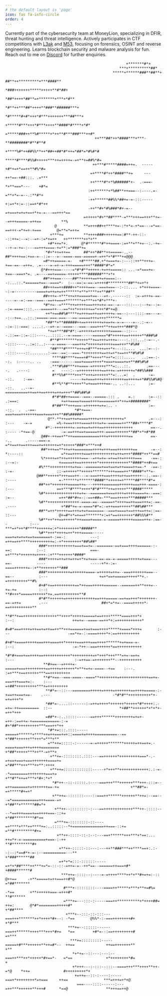 ```yaml
---
# the default layout is 'page'
icon: fas fa-info-circle
order: 4
---
```


Currently part of the cybersecurity team at MoneyLion, specializing in DFIR, threat hunting and threat intelligence. Actively participates in CTF competitions with [L3ak](https://ctftime.org/team/220336/) and [M53](https://ctftime.org/team/211971), focusing on forensics, OSINT and reverse engineering. Learns blockchain security and malware analysis for fun. Reach out to me on [Discord](https://discord.com/users/249479519331811330) for further enquiries.

                                                          +*******#*+                                                                                 
                                                       ***+**********##*                                                                              
                                                    *****+******###**##**+                                                                            
                                                   ##**++*********+***####**                                                                          
                                                 *###+++++++*****+++++**#*##+                                                                         
                                                *##*++++*##**=+*******+***+*#**                                                                       
                                               *#**++***##*++++**###**######***+                                                                      
                                              *#*****#+#*+++*#***+++++++***##***+                                                                     
                                             +*****#***+++*#***++++**####*#****+*#*                                                                   
                                            =*****###++**%#*****+*++**#***###***++#*                                                                  
                                            ++***##*++*####***+***-**########*#**#**#                                                                 
                                            +****%#*++##%%**++*##++##*#*++=*##*=*#%#*#                                                                
                                            *****#****#%%#+++++***++=++++=-=+**+=##%*#=                                                               
                                           ++***#*****####=++=.  -----+#*+=+*==++**#%*#=                                                              
                                          =+****#*++*####**+=     ---++*==-+##:::. .=***                                                              
                                          ++****#*+*%######*+-  .-===-*+**===*---    +#*=                                                             
                                         :++******+*%##**++===--:----.=-=**+*=-=--.:**#*+                                                             
                                         -++******##%%*##+=-=-:::-----+:=+*+:=-::==+*#*++                                                             
                                         -++**#+*#%###*#+-=--=+===+=+=+==+*+=-=---==+++*==                                                            
                                       =+++++*#+**##****-=***+++==+++**+=--=+++=====-=++==         **%                                                
                          @            **=+++##++****+=-:*+*=-+*==---=*==-==+++-=*+=+-+===       @=**=*=++=                                           
                        +***+=         **++++###++++++==:#**-++-::--::++=:--=:--=+-:=*+=++   ++*******++*+**                                          
                       +#*++=*+.      @*#******#*++====-:=+**+**+=--:.-+=---+-=-+=-:---==+++====-+=**:=*###*+=                                        
                      *#+*++=++==      ##*++*##**++=====-..--##*++++==:+==-=--::=---=--====-===-=====+-=++*+*#***+=@@@                                
                     =#*++=====-=-   +#*****##.+*+===+=-:---::++**+++=-+==-==--=++=. .=----=-=+-=-+++=====+++**####*#*=*                              
                    @*#+++===-----=*#*#**+++++-+=++=====:: ...-=*===+=-+==--===+*=. .=----==+=====-+++++****######***+*+                              
                     ##*++===-----##**+++++==++=+====:---:...::.*======+==--====*-  :---==:=-==-=++++#*********##**+=+*+                              
                     ##+++==++####++*++++===--===+===--:-::.... +*+++====--:-=----------====+=++=+=++******+**+****++**##**                           
                     ##+++=-+***++=++=====+==---=+-.------::  :=-=+++=-==-----=--=:-==--===--==++===+*******++***++*#*+***+-                          
                     *#*+=--=****++=++++===+++=+=-==--=---:::---:--+=--:=--:=-====::::.---=====++---==*++*++++++==*+++*#*+=@                          
                      ++*+==##%#****+=+++==++==+++++=-==--:---::::-==---=--:--+==...::.:=====-===-===---==-=====+++=+++******=                        
                      *##**+**######++==+++++++=+==+=-=-=----=--.:-=---:=-::-===: ....:.--=+-=--====---===--===+++**++==+++*###*@                     
                       *+=+***##*#*:-=+++++=+++++++=====--::----.::==-::=-:::----...::::.--=-====-----======*#*+++++==++++++**###%#                   
                        #**#********+++++**+==+++=+++=----:.:::...:-=--.--::::----..:=::..:---=-====---===++=*+++++=+++++===+++**#%##                 
                        *##***#*****+++=+#***+++=++*+---::....  ...:=--:--::::----::........:-==--==:--===-*++++++++==++=+*+==++**#%#%#               
                         ****##****+===+#**++++**++*=::::.....   ..:==-:--:.  :-----.. ..    -===-------===+====++++*+===+====+=+**##%#%#             
                        .***#%##***++====-=++++++***=:...::.       .==----.   .----:          =   ----:--=++++++++++==+++=-=++++++=*##%%###           
                         #**%%#****+++**+++=++++++**=:...=:  .      -=--::.    :-==-                -----+=+===+++=+++++++++==++++=+*##%%#%#@         
                         #**%**#**++++**=+===++++==-.. ..-:...      :=--::.   ..--=-                    ==========++==++==++++=++=+++**##%##%#        
                         #*#*##++====--===--=====-::: .    =.:      :=--::     .:===:                   +=++====+====++++=======++*++=+########*      
                         #*##***+++===-=++++++=+=:.. -              :=--::.  .  .-==-                 *#*+===-===+===+++++++===+===+++**##%#####*     
                       @**-**++==++=+====++++=++++++++++=*          .=---:       :---    -=-=           =%-+===++++====++++=+=-======++***##+****#*   
                      #*:-++++++++=-==+==+=+++==+++++++++++++        ==--.       :---- -*+==-@            -=-==+++==+=====+++-====++++++**##*+*+#*##  
                    @##+-++==+**++============+++=+++++++++==        ==--..      .-----===-=              =*+==++==+++===+=++++++=+*+++++*###*+***++# 
                    ##*+++==**++=++========++++=+++===+++++++==      -=--:       *:----::                 =*+==+++++===+++++++++++=++=+++*####*++**==#
                    %*++++=+*++=++++++===--=++=+=-=+==++=+++++===    -==-:        :--=:-                  +=====++==+++++++*+++++++++++++**####*++#+==
                   #%***++++++++++=+==--=======+==+==+=++====++==-*  -==-:         :-=-                   ::-=+++++**+++++*******+++====++**####*+**=-
                  @##**+++++*+++===++---=-===+++===++++=++==+++++--:.-==-:         :----                   =-******+*******####**+++++=+*****##****#*=
                   ##*++*+++++++=====++=---+++++=======++++++===+++-====-:          :---                   ==+***#****++++*#*#****++=+++++***####*****
                   %#*+++++++++++++++=+=--=======+===++++=++++====+=--===:          :=--                    =++*##*#+=-:-==+##=-***===+++++***#####***
                   %#**++++++++++++++-====-==--=====+*++++==++===+++=:-==-          .----                    +*##*+=-=-====*#*=:-=++===+++++**##%##***
                   ##**=++*+++++==+++=+=+=======--===+====+==+++==++=::==-          ::---                   @+=#*+*=+==+*******+:=+*==+++++++*##%%%#**
                   %#**++*++==+++++*++====+====-=-=====++++++=====++=-:==--          :---                    ***=+*++*#****++++++=:+*+++++++++*#####**
                   %#**+++*++++=++*+++=====-----===+=+=+=+==+=======+-:==-:           ---:                   =++==++****++++++++++=:-+*++++++++*##%##*
                   ###*++++++++++++===+==+=--=======-==+===++++======-:-==:           :--:                    ===-=+***+*++++++=++++-:+***++++++*####*
                   ###*++++=++=++=++=+*+=+===-==-==-=-=====+++++=+===---==-           ----                    -----+*+-:=-====++++++=-:+**+++++++**###
                   ###*++++++++++=++++++====-=+++++=++=--===+++++++===--==--           :---                       +=+*==+=====+++++**+.-=+++++++++**#%
                   #+#*+==+++++++++==*++===+++++======--======++**+++=--+=-+=          :--:                       **#+++*=====++++++*+=.==+++++++++**#
                   #*#**++++++=+++++++++++++==+++=====-==+==+++*+++++++-==-=++=        .---                        ##+*=*+=--====+++++*-==++++++++++**
                   **#**+==+++++++++++++++**++++*+++++=====+==++++*****====+++*+        :--:                          ++=+=--====-==++*+:=+++++++++++*
                    #=#*===++++=++==+=++==++**+++======+==+===++++*****+====*+++=       :---                          -==*+=-:-====++++*+:==++++++++++
                    #+#*+====+++++===+++====++*+++++===+++===++++******+=+===-=-         :--:                          -=-*++--===++++++*==+++++++++++
                    *#*#+===+==++++==++++++++++++*+++++++++=+*+++*+++***=+=-==+=         :---                           :-=++==-=+++++++**--++++++++++
                     **#+==--=++++=-=====+===+++++++++==++++=++++++*+**+=+=-====--+==    :---.                           :=+***+==++++++***==+++++++++
                     **#*+==--===-====--====**++++++++=+++++++++++++==+=-===+++===+=:-    :---                            =+##*+++++++++***+=+++++++++
                      **#*=--::---========+++++=++++=+++++++==++++=====-:-+==++===+==-    .---                            -*#*#**++++++++++*+-=+=+++*+
                      *##*=-....::------:-=++=++++*++++++*+++++*#*++++:.-=+=-++=========  ::--                              *+##**++++++*+*+*+-=++*+++
                      =##*+-:..:::::------==+++******++++++++=+=+-=++-:==++=-+============-:-=                              #+*##*+++++++++***===++*++
                       *#*+=:::.::::-----=====+******+****++=++===+=+::====+=++++==========--==                               +*##*++++++**+++*=***+**
                       =**++=:::::-:------=-=+++++*******+++++=++==+=.-====+===+++=++++========                                +*##*+++++***++**-=+**+
                        +**+=-::::::::.::::---==++++++*+++++++++===*-.-=+==+===+===+++++++====+=                                =*##***+++***++**:++++
                        +**++=:::::::::::::-----+*+++**+++++++++++++:.:-=--*========++++++++===+=                                +**#**++=+***+*#+:*+*
                         *#*++--::-:::::.:----===+++***++++++***+++-:::=--=++=======+=+++++++==-+=                                +**##*=-=+*****#+=+*
                         +**++=--::::::----:-===++******++++++**++=:--==---=*============+++====-=+                                 +*##**+******##=*+
                          +**++--::::::::-:---==+++++++++++++***++-:::::----*==+++====+==++++===-::+=                                +*##*********#*==
                          =***+=-::::::::-::----=+****+***++****+=:..:::::--*+==============++===-::+=                                =**#*********#+=
                           +**++-::::-::-:--:---==+******+++***+*==:...     ++=*+-=-==========+===-:-++                                 **#*********#+
                            +**++-:::::-::---:---++**###***++****==+:.:--:--:*==#*+-=-:--==========---**                                 +*###******##
                            =+*+*=:::-::::::-----=+*+*##****++***+=*=-::-::-=++=-=--++*==--======++===+#*                                 +####******#
                             ***++=-::::--:----=-=++++****++*+**#+=+=:-::   @++==     -+**=====+=++===++#*@                                =*##*******
                              #***+-::::::::----====++*****+***+**+=#%=      -*==       +**++++++===-=+++#*                                  **#******
                              =***+=---:::-:-----===++**********+*++++##=     ++=:       @*#*========+++++#*                                  +*##****
                               +***+--:::-::-:::---===+++*******++*++++*#+--: -*==       @%%*-:-===++++++++#+                                   +*#***
                                ***+=--::::::------===++******++++***+++*#+=   *==        +#*=--:==+++++++++#                                    =+***
                                 ***+=:::::::::-----=====+#***++++++**++=#*--  ++==              ++==+++++++**                                     +**
                                  *+*+=--::---:---:--===++***++*+++++*#+==*-   =*==               +*++++++++*#=                                      +
                                  +*+++---:-:::--:::--====+++***++++**++-=*@    *++=               #+++++++++*+                                       
                                   +=++=--::-:----:-----===+*++++++++*=+===     ++==                ***=+++=+*+@                                      
                                    ===----::::------:---=++***++++++**+++#      *==@                 **+++==++@                                      
